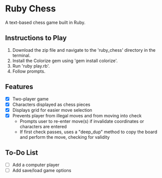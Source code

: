 # Ruby Chess

A text-based chess game built in Ruby.

## Instructions to Play

1. Download the zip file and navigate to the 'ruby_chess' directory in the terminal.
2. Install the Colorize gem using 'gem install colorize'.
3. Run 'ruby play.rb'.
4. Follow prompts.

## Features

- [x] Two-player game
- [x] Characters displayed as chess pieces
- [x] Displays grid for easier move selection
- [x] Prevents player from illegal moves and from moving into check
  * Prompts user to re-enter move(s) if invalidate coordinates or characters are entered
  * If first check passes, uses a "deep_dup" method to copy the board and perform the move, checking for validity

## To-Do List

- [ ] Add a computer player
- [ ] Add save/load game options
